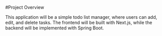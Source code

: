 #Project Overview

This application will be a simple todo list manager, where users can add, edit, and delete tasks. The frontend will be built with Next.js, while the backend will be implemented with Spring Boot.
